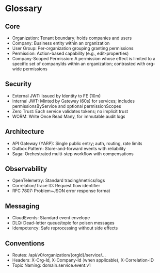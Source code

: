 # Glossary

## Core
- Organization: Tenant boundary; holds companies and users
- Company: Business entity within an organization
- User Group: Per-organization grouping granting permissions
- Permission: Action-based capability (e.g., edit-properties)
- Company-Scoped Permission: A permission whose effect is limited to a specific set of companyIds within an organization; contrasted with org-wide permissions

## Security
- External JWT: Issued by Identity to FE (10m)
- Internal JWT: Minted by Gateway (60s) for services; includes permissionsByService and optional permissionScopes
- Zero Trust: Each service validates tokens; no implicit trust
- WORM: Write Once Read Many, for immutable audit logs

## Architecture
- API Gateway (YARP): Single public entry; auth, routing, rate limits
- Outbox Pattern: Store-and-forward events with reliability
- Saga: Orchestrated multi-step workflow with compensations

## Observability
- OpenTelemetry: Standard tracing/metrics/logs
- Correlation/Trace ID: Request flow identifier
- RFC 7807: Problem+JSON error response format

## Messaging
- CloudEvents: Standard event envelope
- DLQ: Dead-letter queue/topic for poison messages
- Idempotency: Safe reprocessing without side effects

## Conventions
- Routes: /api/v0/organization/{orgId}/service/...
- Headers: X-Org-Id, X-Company-Id (when applicable), X-Correlation-ID
- Topic Naming: domain.service.event.v1
